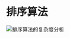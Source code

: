 # 排序算法

![排序算法的复杂度分析](https://cdn.nlark.com/yuque/0/2021/png/202915/1637219324583-c59c4fad-dd74-47ae-bd99-60f65a2b0f1e.png?x-oss-process=image%2Fresize%2Cw_750%2Climit_0)